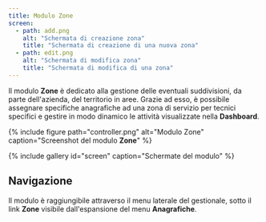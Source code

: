 ```yaml
---
title: Modulo Zone
screen:
  - path: add.png
    alt: "Schermata di creazione zona"
    title: "Schermata di creazione di una nuova zona"
  - path: edit.png
    alt: "Schermata di modifica zona"
    title: "Schermata di modifica di una zona"
---
```


Il modulo **Zone** è dedicato alla gestione delle eventuali suddivisioni, da parte dell'azienda, del territorio in aree.
Grazie ad esso, è possibile assegnare specifiche anagrafiche ad una zona di servizio per tecnici specifici e gestire in modo dinamico le attività visualizzate nella **Dashboard**.

{% include figure path="controller.png" alt="Modulo Zone" caption="Screenshot del modulo **Zone**" %}

{% include gallery id="screen" caption="Schermate del modulo" %}

## Navigazione

Il modulo è raggiungibile attraverso il menu laterale del gestionale, sotto il link **Zone** visibile dall'espansione del menu **Anagrafiche**.
